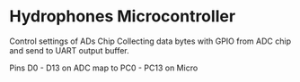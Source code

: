 # Hydrophones Microcontroller

Control settings of ADs Chip
Collecting data bytes with GPIO from ADC chip and send to UART output buffer.

Pins D0 - D13 on ADC map to PC0 - PC13 on Micro
